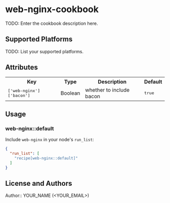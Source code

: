 # web-nginx-cookbook

TODO: Enter the cookbook description here.

## Supported Platforms

TODO: List your supported platforms.

## Attributes

<table>
  <tr>
    <th>Key</th>
    <th>Type</th>
    <th>Description</th>
    <th>Default</th>
  </tr>
  <tr>
    <td><tt>['web-nginx']['bacon']</tt></td>
    <td>Boolean</td>
    <td>whether to include bacon</td>
    <td><tt>true</tt></td>
  </tr>
</table>

## Usage

### web-nginx::default

Include `web-nginx` in your node's `run_list`:

```json
{
  "run_list": [
    "recipe[web-nginx::default]"
  ]
}
```

## License and Authors

Author:: YOUR_NAME (<YOUR_EMAIL>)
